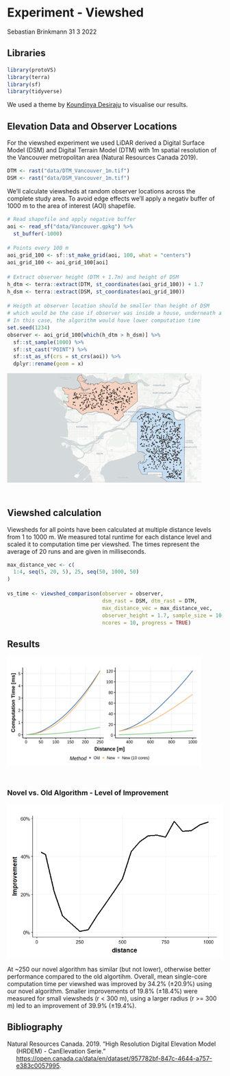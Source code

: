 Experiment - Viewshed
================
Sebastian Brinkmann
31 3 2022

## Libraries

``` r
library(protoVS)
library(terra)
library(sf)
library(tidyverse)
```

We used a theme by [Koundinya Desiraju](https://rpubs.com/Koundy/71792)
to visualise our results.

## Elevation Data and Observer Locations

For the viewshed experiment we used LiDAR derived a Digital Surface
Model (DSM) and Digital Terrain Model (DTM) with 1m spatial resolution
of the Vancouver metropolitan area (Natural Resources Canada 2019).

``` r
DTM <- rast("data/DTM_Vancouver_1m.tif")
DSM <- rast("data/DSM_Vancouver_1m.tif")
```

We’ll calculate viewsheds at random observer locations across the
complete study area. To avoid edge effects we’ll apply a negativ buffer
of 1000 m to the area of interest (AOI) shapefile.

``` r
# Read shapefile and apply negative buffer
aoi <- read_sf("data/Vancouver.gpkg") %>% 
  st_buffer(-1000)

# Points every 100 m
aoi_grid_100 <- sf::st_make_grid(aoi, 100, what = "centers")
aoi_grid_100 <- aoi_grid_100[aoi]

# Extract observer height (DTM + 1.7m) and height of DSM
h_dtm <- terra::extract(DTM, st_coordinates(aoi_grid_100)) + 1.7
h_dsm <- terra::extract(DSM, st_coordinates(aoi_grid_100))

# Heigth at observer location should be smaller than height of DSM
# which would be the case if observer was inside a house, underneath a tree etc.
# In this case, the algorithm would have lower computation time
set.seed(1234)
observer <- aoi_grid_100[which(h_dtm > h_dsm)] %>% 
  sf::st_sample(1000) %>% 
  sf::st_cast("POINT") %>% 
  sf::st_as_sf(crs = st_crs(aoi)) %>% 
  dplyr::rename(geom = x)
```

<div
style="position: relative; padding-bottom: 56.25%; height: 0; overflow: hidden;">

<a href="https://h2961284.stratoserver.net/AGILE/viewshed_observer_locations.html">
<img alt="observer" src="../../../docs/observer_locations.PNG"
     style="position: absolute; top: 0; left: 0; width: 90%; height: 90%;">
</a>

</div>

## Viewshed calculation

Viewsheds for all points have been calculated at multiple distance
levels from 1 to 1000 m. We measured total runtime for each distance
level and scaled it to computation time per viewshed. The times
represent the average of 20 runs and are given in milliseconds.

``` r
max_distance_vec <- c(
  1:4, seq(5, 20, 5), 25, seq(50, 1000, 50)
)

vs_time <- viewshed_comparison(observer = observer,
                               dsm_rast = DSM, dtm_rast = DTM,
                               max_distance_vec = max_distance_vec,
                               observer_height = 1.7, sample_size = 10,
                               ncores = 10, progress = TRUE)
```

## Results

<div
style="position: relative; padding-bottom: 56.25%; height: 0; overflow: hidden;">

<a href="https://h2961284.stratoserver.net/AGILE/viewshed_computation_time_small.html">
<img alt="comp_time" src="../../../docs/computation_time.svg"
     style="position: absolute; top: 0; left: 0; width: 90%; height: 90%;">
</a>

</div>

### Novel vs. Old Algorithm - Level of Improvement

![](README_files/figure-gfm/unnamed-chunk-7-1.png)<!-- -->

At \~250 our novel algorithm has similar (but not lower), otherwise
better performance compared to the old algortihm. Overall, mean
single-core computation time per viewshed was improved by 34.2% (±20.9%)
using our novel algorithm. Smaller improvements of 19.8% (±18.4%) were
measured for small viewsheds (r &lt; 300 m), using a larger radius (r
&gt;= 300 m) led to an improvement of 39.9% (±19.4%).

## Bibliography

<div id="refs" class="references csl-bib-body hanging-indent">

<div id="ref-NaturalResourcesCanada.2019" class="csl-entry">

Natural Resources Canada. 2019. “High Resolution Digital Elevation Model
(HRDEM) - CanElevation Serie.”
<https://open.canada.ca/data/en/dataset/957782bf-847c-4644-a757-e383c0057995>.

</div>

</div>
